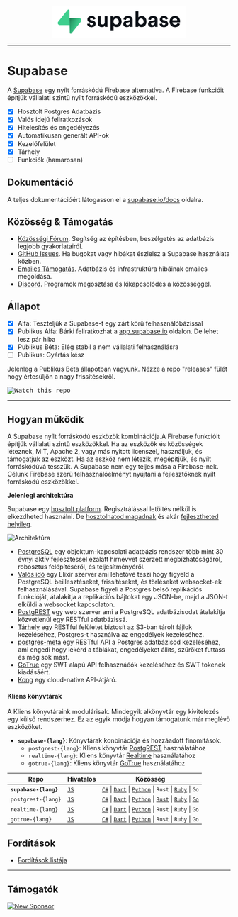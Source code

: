 <p align="center">
<img width="300" src="https://raw.githubusercontent.com/supabase/supabase/master/web/static/supabase-light-rounded-corner-background.svg"/>
</p>

---

# Supabase

A [Supabase](https://supabase.com) egy nyílt forráskódú Firebase alternatíva. A Firebase funkcióit építjük vállalati szintű nyílt forráskódú eszközökkel.

- [x] Hosztolt Postgres Adatbázis
- [x] Valós idejű feliratkozások
- [x] Hitelesítés és engedélyezés
- [x] Automatikusan generált API-ok
- [x] Kezelőfelület
- [x] Tárhely
- [ ] Funkciók (hamarosan)

## Dokumentáció

A teljes dokumentációért látogasson el a [supabase.io/docs](https://supabase.com/docs) oldalra.

## Közösség & Támogatás

- [Közösségi Fórum](https://github.com/supabase/supabase/discussions). Segítség az építésben, beszélgetés az adatbázis legjobb gyakorlatairól.
- [GitHub Issues](https://github.com/supabase/supabase/issues). Ha bugokat vagy hibákat észlelsz a Supabase használata közben.
- [Emailes Támogatás](https://supabase.com/docs/support#business-support). Adatbázis és infrastruktúra hibáinak emailes megoldása.
- [Discord](https://discord.supabase.com). Programok megosztása és kikapcsolódés a közösséggel.

## Állapot

- [x] Alfa: Teszteljük a Supabase-t egy zárt körű felhasználóbázissal
- [x] Publikus Alfa: Bárki feliratkozhat a [app.supabase.io](https://app.supabase.io) oldalon. De lehet lesz pár hiba
- [x] Publikus Béta: Elég stabil a nem vállalati felhasználásra
- [ ] Publikus: Gyártás kész

Jelenleg a Publikus Béta állapotban vagyunk. Nézze a repo "releases" fülét hogy értesüljön a nagy frissítésekről.

<kbd><img src="https://gitcdn.link/repo/supabase/supabase/master/web/static/watch-repo.gif" alt="Watch this repo"/></kbd>

---

## Hogyan működik

A Supabase nyílt forráskódú eszközök kombinációja.A Firebase funkcióit építjük vállalati szintű eszközökkel. Ha az eszközök és közösségek léteznek, MIT, Apache 2, vagy más nyitott licenszel, használjuk, és támogatjuk az eszközt. Ha az eszköz nem létezik, megépítjük, és nyílt forráskódúvá tesszük. A Supabase nem egy teljes mása a Firebase-nek. Célunk Firebase szerű felhasználóélményt nyújtani a fejlesztőknek nyílt forráskódú eszközökkel.

**Jelenlegi architektúra**

Supabase egy [hosztolt platform](https://app.supabase.io). Regisztrálással letöltés nélkül is elkezdheted használni.
De [hosztolhatod magadnak](https://supabase.com/docs/guides/self-hosting) és akár [fejlesztheted helyileg](https://supabase.com/docs/guides/local-development).

![Architektúra](https://supabase.com/assets/images/supabase-architecture-9050a7317e9ec7efb7807f5194122e48.png)

- [PostgreSQL](https://www.postgresql.org/) egy objektum-kapcsolati adatbázis rendszer több mint 30 évnyi aktív fejlesztéssel ezalatt hírnevvet szerzett megbízhatóságáról, robosztus felépítéséről, és teljesítményéről.
- [Valós idő](https://github.com/supabase/realtime) egy Elixir szerver ami lehetővé teszi hogy figyeld a PostgreSQL beillesztéseket, frissítéseket, és törléseket websocket-ek felhasználásával. Supabase figyeli a Postgres belső replikációs funkcióját, átalakítja a replikációs bájtokat egy JSON-be, majd a JSON-t elküldi a websocket kapcsolaton.
- [PostgREST](http://postgrest.org/) egy web szerver ami a PostgreSQL adatbázisodat átalakítja közvetlenül egy RESTful adatbázissá.
- [Tárhely](https://github.com/supabase/storage-api) egy RESTful felületet biztosít az S3-ban tárolt fájlok kezeléséhez, Postgres-t használva az engedélyek kezeléséhez.
- [postgres-meta](https://github.com/supabase/postgres-meta) egy RESTful API a Postgres adatbázisod kezeléséhez, ami engedi hogy lekérd a táblákat, engedélyeket állíts, szűrőket futtass és még sok mást.
- [GoTrue](https://github.com/netlify/gotrue) egy SWT alapú API felhasznáéók kezeléséhez és SWT tokenek kiadásáért.
- [Kong](https://github.com/Kong/kong) egy cloud-native API-átjáró.

#### Kliens könyvtárak

A Kliens könyvtáraink modulárisak. Mindegyik alkönyvtár egy kivitelezés egy külső rendszerhez. Ez az egyik módja hogyan támogatunk már meglévő eszközöket.

- **`supabase-{lang}`**: Könyvtárak konbinációja és hozzáadott finomítások.
  - `postgrest-{lang}`: Kliens könyvtár [PostgREST](https://github.com/postgrest/postgrest) használatához
  - `realtime-{lang}`: Kliens könyvtár [Realtime](https://github.com/supabase/realtime) használatához
  - `gotrue-{lang}`: Kliens könyvtár [GoTrue](https://github.com/netlify/gotrue) használatához

| Repo                  | Hivatalos                                        | Közösség                                                                                                                                                                                                                                                                                                                             |
| --------------------- | ------------------------------------------------ | ------------------------------------------------------------------------------------------------------------------------------------------------------------------------------------------------------------------------------------------------------------------------------------------------------------------------------------ |
| **`supabase-{lang}`** | [`JS`](https://github.com/supabase/supabase-js)  | [`C#`](https://github.com/supabase/supabase-csharp) \| [`Dart`](https://github.com/supabase/supabase-dart) \| [`Python`](https://github.com/supabase/supabase-py) \| `Rust` \| [`Ruby`](https://github.com/supabase/supabase-rb) \| `Go`                                                                                             |
| `postgrest-{lang}`    | [`JS`](https://github.com/supabase/postgrest-js) | [`C#`](https://github.com/supabase/postgrest-csharp) \| [`Dart`](https://github.com/supabase/postgrest-dart) \| [`Python`](https://github.com/supabase/postgrest-py) \| [`Rust`](https://github.com/supabase/postgrest-rs) \| [`Ruby`](https://github.com/supabase/postgrest-rb) \| [`Go`](https://github.com/supabase/postgrest-go) |
| `realtime-{lang}`     | [`JS`](https://github.com/supabase/realtime-js)  | [`C#`](https://github.com/supabase/realtime-csharp) \| [`Dart`](https://github.com/supabase/realtime-dart) \| [`Python`](https://github.com/supabase/realtime-py) \| `Rust` \| `Ruby` \| `Go`                                                                                                                                        |
| `gotrue-{lang}`       | [`JS`](https://github.com/supabase/gotrue-js)    | [`C#`](https://github.com/supabase/gotrue-csharp) \| [`Dart`](https://github.com/supabase/gotrue-dart) \| [`Python`](https://github.com/supabase/gotrue-py) \| `Rust` \| `Ruby` \| `Go`                                                                                                                                              |

<!--- Remove this list if you're traslating to another language, it's hard to keep updated across multiple files-->
<!--- Keep only the link to the list of translation files-->

## Fordítások

- [Fordítások listája](/i18n/languages.md) <!--- Keep only this -->

---

## Támogatók

[![New Sponsor](https://user-images.githubusercontent.com/10214025/90518111-e74bbb00-e198-11ea-8f88-c9e3c1aa4b5b.png)](https://github.com/sponsors/supabase)

